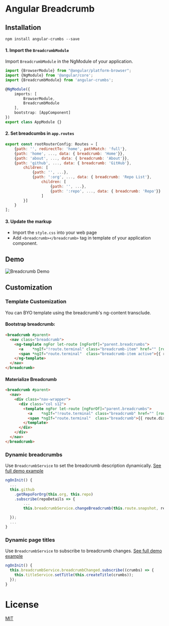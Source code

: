 # Angular Breadcrumb

## Installation

```shell
npm install angular-crumbs --save
```

#### 1. Import the `BreadcrumbModule`
Import `BreadcrumbModule` in the NgModule of your application.

```typescript
import {BrowserModule} from "@angular/platform-browser";
import {NgModule} from '@angular/core';
import {BreadcrumbModule} from 'angular-crumbs';

@NgModule({
    imports: [
        BrowserModule,
        BreadcrumbModule
    ],
    bootstrap: [AppComponent]
})
export class AppModule {}
```

#### 2. Set breadcumbs in `app.routes`
```javascript
export const rootRouterConfig: Routes = [  
    {path: '', redirectTo: 'home', pathMatch: 'full'},  
    {path: 'home', ..., data: { breadcrumb: 'Home'}},  
    {path: 'about', ..., data: { breadcrumb: 'About'}},  
    {path: 'github', ..., data: { breadcrumb: 'GitHub'},  
        children: [  
            {path: '', ...},  
            {path: ':org', ..., data: { breadcrumb: 'Repo List'},  
                children: [  
                    {path: '', ...},  
                    {path: ':repo', ..., data: { breadcrumb: 'Repo'}}  
                ]  
        }]  
    }  
];
```

#### 3. Update the markup
- Import the `style.css` into your web page
- Add `<breadcrumb></breadcrumb>` tag in template of your application component.

## Demo

![Breadcrumb Demo](https://i.imgur.com/QcpGLu6.png)

## Customization

### Template Customization

You can BYO template using the breadcrumb's ng-content transclude. 

#### Bootstrap breadcrumb:

```html 
<breadcrumb #parent>
  <nav class="breadcrumb">
    <ng-template ngFor let-route [ngForOf]="parent.breadcrumbs">
      <a    *ngIf="!route.terminal" class="breadcrumb-item" href="" [routerLink]="[route.url]">{{ route.displayName }}</a>
      <span *ngIf="route.terminal"  class="breadcrumb-item active">{{ route.displayName }}</span>
    </ng-template>
  </nav>
</breadcrumb>
```

#### Materialize Breadcrumb

```html
<breadcrumb #parent>
  <nav>
    <div class="nav-wrapper">
      <div class="col s12">
        <template ngFor let-route [ngForOf]="parent.breadcrumbs">
          <a    *ngIf="!route.terminal" class="breadcrumb" href="" [routerLink]="[route.url]">{{ route.displayName }}</a>
          <span *ngIf="route.terminal"  class="breadcrumb">{{ route.displayName }}</span>
        </template>
      </div>
    </div>
  </nav>
</breadcrumb>
```

### Dynamic breadcrumbs 

Use `BreadcrumbService` to set the breadcrumb description dynamically. [See full demo example](https://github.com/emilol/angular-crumbs/blob/master/demo/src/app/github/repo-detail/repo-detail.component.ts)

```typescript
ngOnInit() {
  ...      
  this.github
    .getRepoForOrg(this.org, this.repo)
    .subscribe(repoDetails => {
        ...
        this.breadcrumbService.changeBreadcrumb(this.route.snapshot, repoDetails.name);

  });
  ...
}
```

### Dynamic page titles

Use `BreadcrumbService` to subscribe to breadcrumb changes. [See full demo example](https://github.com/emilol/angular-crumbs/blob/master/demo/src/app/app.component.ts)

```typescript
ngOnInit() {
  this.breadcrumbService.breadcrumbChanged.subscribe((crumbs) => {
    this.titleService.setTitle(this.createTitle(crumbs));
  });
}
```

# License
 [MIT](/LICENSE)